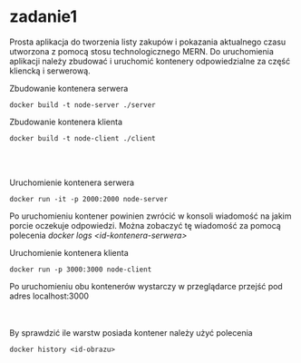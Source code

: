# zadanie1
Prosta aplikacja do tworzenia listy zakupów i pokazania aktualnego czasu utworzona z pomocą stosu technologicznego MERN.
Do uruchomienia aplikacji należy zbudować i uruchomić kontenery odpowiedzialne za część kliencką i serwerową.


Zbudowanie kontenera serwera
```
docker build -t node-server ./server
```
Zbudowanie kontenera klienta
```
docker build -t node-client ./client
```
<br></br>

Uruchomienie kontenera serwera
```
docker run -it -p 2000:2000 node-server
```
Po uruchomieniu kontener powinien zwrócić w konsoli wiadomość na jakim porcie oczekuje odpowiedzi.
Można zobaczyć tę wiadomość za pomocą polecenia <i>docker logs \<id-kontenera-serwera\></i>

Uruchomienie kontenera klienta
```
docker run -p 3000:3000 node-client
```
Po uruchomieniu obu kontenerów wystarczy w przeglądarce przejść pod adres localhost:3000
  
  
<br></br>
By sprawdzić ile warstw posiada kontener należy użyć polecenia 
```
docker history <id-obrazu>
```

